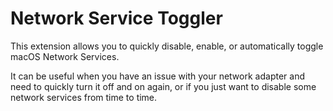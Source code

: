 # Network Service Toggler

This extension allows you to quickly disable, enable, or automatically toggle macOS Network Services.

It can be useful when you have an issue with your network adapter and need to quickly turn it off and on again, or if you just want to disable some network services from time to time.
